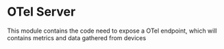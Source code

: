 # OTel Server

This module contains the code need to expose a OTel endpoint, which will contains metrics and data gathered from devices